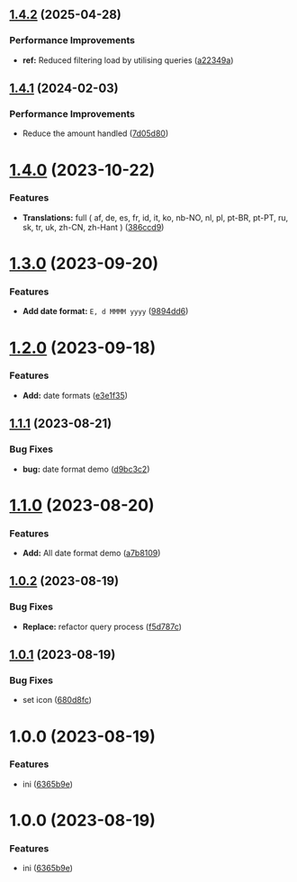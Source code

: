 ## [1.4.2](https://github.com/YU000jp/logseq-plugin-legacy-date-format/compare/v1.4.1...v1.4.2) (2025-04-28)


### Performance Improvements

* **ref:** Reduced filtering load by utilising queries ([a22349a](https://github.com/YU000jp/logseq-plugin-legacy-date-format/commit/a22349a8413de1afd6b57b48c728138271549a51))

## [1.4.1](https://github.com/YU000jp/logseq-plugin-legacy-date-format/compare/v1.4.0...v1.4.1) (2024-02-03)


### Performance Improvements

* Reduce the amount handled ([7d05d80](https://github.com/YU000jp/logseq-plugin-legacy-date-format/commit/7d05d8092740671dd5b5da116948bd727d5742ef))

# [1.4.0](https://github.com/YU000jp/logseq-plugin-legacy-date-format/compare/v1.3.0...v1.4.0) (2023-10-22)


### Features

* **Translations:** full ( af, de, es, fr, id, it, ko, nb-NO, nl, pl, pt-BR, pt-PT, ru, sk, tr, uk, zh-CN, zh-Hant ) ([386ccd9](https://github.com/YU000jp/logseq-plugin-legacy-date-format/commit/386ccd9ea851e628dae4b6a7436c5bfe89e085d2))

# [1.3.0](https://github.com/YU000jp/logseq-plugin-legacy-date-format/compare/v1.2.0...v1.3.0) (2023-09-20)


### Features

* **Add date format:** `E, d MMMM yyyy` ([9894dd6](https://github.com/YU000jp/logseq-plugin-legacy-date-format/commit/9894dd628433ec4b2199bc3c6eca93e2029d62a3))

# [1.2.0](https://github.com/YU000jp/logseq-plugin-legacy-date-format/compare/v1.1.1...v1.2.0) (2023-09-18)


### Features

* **Add:** date formats ([e3e1f35](https://github.com/YU000jp/logseq-plugin-legacy-date-format/commit/e3e1f35e544e8848a2e8d0525e170eea813294c9))

## [1.1.1](https://github.com/YU000jp/logseq-plugin-legacy-date-format/compare/v1.1.0...v1.1.1) (2023-08-21)


### Bug Fixes

* **bug:** date format demo ([d9bc3c2](https://github.com/YU000jp/logseq-plugin-legacy-date-format/commit/d9bc3c2465b5cbfe6dc7ac90fc3149462e15f24c))

# [1.1.0](https://github.com/YU000jp/logseq-plugin-legacy-date-format/compare/v1.0.2...v1.1.0) (2023-08-20)


### Features

* **Add:** All date format demo ([a7b8109](https://github.com/YU000jp/logseq-plugin-legacy-date-format/commit/a7b8109dfe03d5acbde10a4c2da9688b1f5d68c7))

## [1.0.2](https://github.com/YU000jp/logseq-plugin-legacy-date-format/compare/v1.0.1...v1.0.2) (2023-08-19)


### Bug Fixes

* **Replace:** refactor query process ([f5d787c](https://github.com/YU000jp/logseq-plugin-legacy-date-format/commit/f5d787c5e7b4b67200107ff10dd87beaf5499155))

## [1.0.1](https://github.com/YU000jp/logseq-plugin-legacy-date-format/compare/v1.0.0...v1.0.1) (2023-08-19)


### Bug Fixes

* set icon ([680d8fc](https://github.com/YU000jp/logseq-plugin-legacy-date-format/commit/680d8fc0622134e43c988cb0ab3fabd61e2f421e))

# 1.0.0 (2023-08-19)


### Features

* ini ([6365b9e](https://github.com/YU000jp/logseq-plugin-legacy-date-format/commit/6365b9e8ba01e90749f99ae092da3f98cdb079dc))

# 1.0.0 (2023-08-19)


### Features

* ini ([6365b9e](https://github.com/YU000jp/logseq-plugin-legacy-date-format/commit/6365b9e8ba01e90749f99ae092da3f98cdb079dc))
